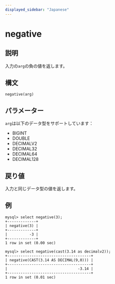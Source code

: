 ```yaml
---
displayed_sidebar: "Japanese"
---
```


# negative

## 説明

入力の`arg`の負の値を返します。

## 構文

```Plain
negative(arg)
```

## パラメーター

`arg`は以下のデータ型をサポートしています：

- BIGINT
- DOUBLE
- DECIMALV2
- DECIMAL32
- DECIMAL64
- DECIMAL128

## 戻り値

入力と同じデータ型の値を返します。

## 例

```Plain
mysql> select negative(3);
+-------------+
| negative(3) |
+-------------+
|          -3 |
+-------------+
1 row in set (0.00 sec)

mysql> select negative(cast(3.14 as decimalv2));
+--------------------------------------+
| negative(CAST(3.14 AS DECIMAL(9,0))) |
+--------------------------------------+
|                                -3.14 |
+--------------------------------------+
1 row in set (0.01 sec)
```